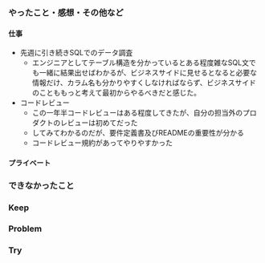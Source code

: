 ### やったこと・感想・その他など

#### 仕事

- 先週に引き続きSQLでのデータ調査
  - エンジニアとしてテーブル構造を分かっているとある程度雑なSQL文でも一緒に結果出せばわかるが、ビジネスサイドに見せるとなると必要な情報だけ、カラム名も分かりやすくしなければならず、ビジネスサイドのことももっと考えて最初からやるべきだと感じた。
- コードレビュー
  - この一年半コードレビューはある程度してきたが、自分の担当外のプロダクトのレビューは初めてだった
  - してみてわかるのだが、要件定義書及びREADMEの重要性が分かる
  - コードレビュー規約があってやりやすかった


#### プライベート


### できなかったこと


### Keep


### Problem 


### Try


